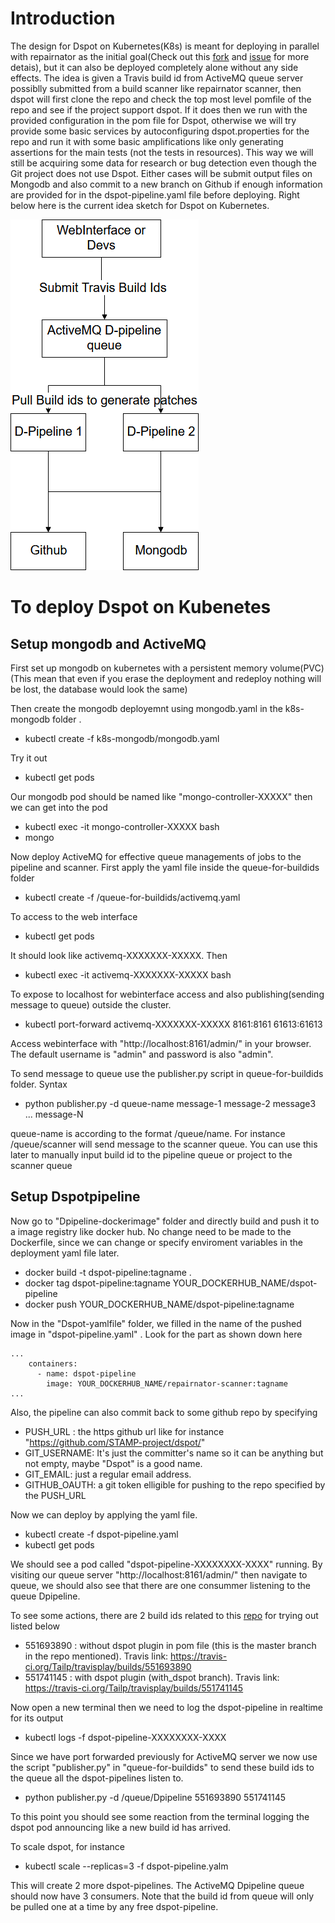 # Introduction
The design for Dspot on Kubernetes(K8s) is meant for deploying in parallel with repairnator as the initial goal(Check out this [fork](https://github.com/gluckzhang/repairnator/tree/kubernetes/repairnator/docker-images/kubernetes) and [issue](https://github.com/Spirals-Team/repairnator/issues/813) for more detais), but it can also be deployed completely alone without any side effects. The idea is given a Travis build id from ActiveMQ queue server possiblly submitted from a build scanner like repairnator scanner, then dspot will first clone the repo and check the top most level pomfile of the repo and see if the project support dspot. If it does then we run with the provided configuration in the pom file for Dspot, otherwise we will try provide some basic services by autoconfiguring dspot.properties for the repo and run it with some basic amplifications like only generating assertions for the main tests (not the tests in resources). This way we will still be acquiring some data for research or bug detection even though the Git project does not use Dspot. Either cases will be submit output files on Mongodb and also commit to a new branch on Github if enough information are provided for in the dspot-pipeline.yaml file before deploying. Right below here is the current idea sketch for Dspot on Kubernetes.

![Design](K8sDspotDesign.png)

# To deploy Dspot on Kubenetes

## Setup mongodb and ActiveMQ
First set up mongodb on kubernetes with a persistent memory volume(PVC)(This mean that even if you erase the deployment and redeploy nothing will be lost, the database would look the same)

Then create the mongodb deployemnt using mongodb.yaml in the k8s-mongodb folder .

* kubectl create -f k8s-mongodb/mongodb.yaml

Try it out

* kubectl get pods 

Our mongodb pod should be named like "mongo-controller-XXXXX" then we can get into the pod 

* kubectl exec -it mongo-controller-XXXXX bash
* mongo

Now deploy ActiveMQ for effective queue managements of jobs to the pipeline and scanner. First apply the yaml file inside the queue-for-buildids folder
* kubectl create -f /queue-for-buildids/activemq.yaml

To access to the web interface

* kubectl get pods 

It should look like activemq-XXXXXXX-XXXXX. Then 

* kubectl exec -it activemq-XXXXXXX-XXXXX bash

To expose to localhost for webinterface access and also publishing(sending message to queue) outside the cluster. 

* kubectl port-forward activemq-XXXXXXX-XXXXX 8161:8161 61613:61613

Access webinterface with "http://localhost:8161/admin/" in your browser. The default username is "admin" and password is also "admin".

To send message to queue use the publisher.py script in queue-for-buildids folder. Syntax
* python publisher.py -d queue-name message-1 message-2 message3 ... message-N

queue-name is according to the format /queue/name. For instance /queue/scanner will send message to the scanner queue.
You can use this later to manually input build id to the pipeline queue or project to the scanner queue


## Setup Dspotpipeline
Now go to "Dpipeline-dockerimage" folder and directly build and push it to a image registry like docker hub. No change need to be made to the Dockerfile, since we can change or specify enviroment variables in the deployment yaml file later. 

* docker build -t dspot-pipeline:tagname .
* docker tag dspot-pipeline:tagname YOUR_DOCKERHUB_NAME/dspot-pipeline
* docker push YOUR_DOCKERHUB_NAME/dspot-pipeline:tagname

Now in the "Dspot-yamlfile" folder, we filled in the name of the pushed image in "dspot-pipeline.yaml" . Look for the part as shown down here
```
...
	containers:
      - name: dspot-pipeline
        image: YOUR_DOCKERHUB_NAME/repairnator-scanner:tagname
...
```

Also, the pipeline can also commit back to some github repo by specifying 

* PUSH_URL : the https github url like for instance "https://github.com/STAMP-project/dspot/"
* GIT_USERNAME: It's just the committer's name so it can be anything but not empty, maybe "Dspot" is a good name.
* GIT_EMAIL: just a regular email address.
* GITHUB_OAUTH: a git token elligible for pushing to the repo specified by the PUSH_URL

Now we can deploy by applying the yaml file.

* kubectl create -f dspot-pipeline.yaml
* kubectl get pods

We should see a pod called "dspot-pipeline-XXXXXXXX-XXXX" running. By visiting our queue server "http://localhost:8161/admin/" then navigate to queue, we should also see that there are one consummer listening to the queue Dpipeline.

To see some actions, there are 2 build ids related to this [repo](https://github.com/Tailp/travisplay) for trying out listed below

* 551693890 : without dspot plugin in pom file (this is the master branch in the repo mentioned). Travis link: https://travis-ci.org/Tailp/travisplay/builds/551693890
* 551741145 : with dspot plugin (with_dspot branch). Travis link: https://travis-ci.org/Tailp/travisplay/builds/551741145

Now open a new terminal then we need to log the dspot-pipeline in realtime for its output

* kubectl logs -f dspot-pipeline-XXXXXXXX-XXXX

Since we have port forwarded previously for ActiveMQ server we now use the script "publisher.py" in "queue-for-buildids" to send these build ids to the queue all the dspot-pipelines listen to.

* python publisher.py -d /queue/Dpipeline 551693890 551741145

To this point you should see some reaction from the terminal logging the dspot pod announcing like a new build id has arrived. 

To scale dspot, for instance

* kubectl scale --replicas=3 -f dspot-pipeline.yalm

This will create 2 more dspot-pipelines. The ActiveMQ Dpipeline queue should now have 3 consumers.
Note that the build id from queue will only be pulled one at a time by any free dspot-pipeline.


